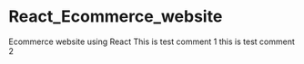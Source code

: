 # React_Ecommerce_website
Ecommerce website using React
This is test comment 1
this is test comment 2
